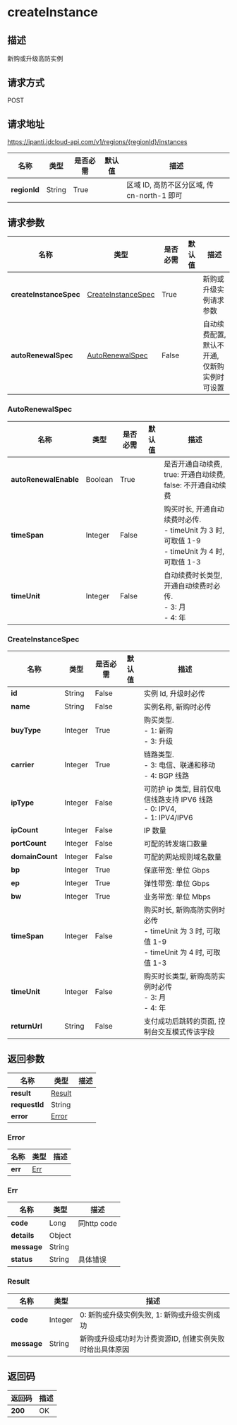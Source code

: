 # createInstance


## 描述
新购或升级高防实例

## 请求方式
POST

## 请求地址
https://ipanti.jdcloud-api.com/v1/regions/{regionId}/instances

|名称|类型|是否必需|默认值|描述|
|---|---|---|---|---|
|**regionId**|String|True| |区域 ID, 高防不区分区域, 传 cn-north-1 即可|

## 请求参数
|名称|类型|是否必需|默认值|描述|
|---|---|---|---|---|
|**createInstanceSpec**|[CreateInstanceSpec](createinstance#createinstancespec)|True| |新购或升级实例请求参数|
|**autoRenewalSpec**|[AutoRenewalSpec](createinstance#autorenewalspec)|False| |自动续费配置, 默认不开通, 仅新购实例时可设置|

### <div id="autorenewalspec">AutoRenewalSpec</div>
|名称|类型|是否必需|默认值|描述|
|---|---|---|---|---|
|**autoRenewalEnable**|Boolean|True| |是否开通自动续费, true: 开通自动续费, false: 不开通自动续费|
|**timeSpan**|Integer|False| |购买时长, 开通自动续费时必传. <br>- timeUnit 为 3 时, 可取值 1-9<br>- timeUnit 为 4 时, 可取值 1-3|
|**timeUnit**|Integer|False| |自动续费时长类型, 开通自动续费时必传. <br>- 3: 月<br>- 4: 年|
### <div id="createinstancespec">CreateInstanceSpec</div>
|名称|类型|是否必需|默认值|描述|
|---|---|---|---|---|
|**id**|String|False| |实例 Id, 升级时必传|
|**name**|String|False| |实例名称, 新购时必传|
|**buyType**|Integer|True| |购买类型. <br>- 1: 新购<br>- 3: 升级|
|**carrier**|Integer|True| |链路类型. <br>- 3: 电信、联通和移动<br>- 4: BGP 线路|
|**ipType**|Integer|False| |可防护 ip 类型, 目前仅电信线路支持 IPV6 线路<br>- 0: IPV4,<br>- 1: IPV4/IPV6|
|**ipCount**|Integer|False| |IP 数量|
|**portCount**|Integer|False| |可配的转发端口数量|
|**domainCount**|Integer|False| |可配的网站规则域名数量|
|**bp**|Integer|True| |保底带宽: 单位 Gbps|
|**ep**|Integer|True| |弹性带宽: 单位 Gbps|
|**bw**|Integer|True| |业务带宽: 单位 Mbps|
|**timeSpan**|Integer|False| |购买时长, 新购高防实例时必传<br>- timeUnit 为 3 时, 可取值 1-9<br>- timeUnit 为 4 时, 可取值 1-3|
|**timeUnit**|Integer|False| |购买时长类型, 新购高防实例时必传<br>- 3: 月<br>- 4: 年|
|**returnUrl**|String|False| |支付成功后跳转的页面, 控制台交互模式传该字段|

## 返回参数
|名称|类型|描述|
|---|---|---|
|**result**|[Result](createinstance#result)| |
|**requestId**|String| |
|**error**|[Error](createinstance#error)| |

### <div id="error">Error</div>
|名称|类型|描述|
|---|---|---|
|**err**|[Err](createinstance#err)| |
### <div id="err">Err</div>
|名称|类型|描述|
|---|---|---|
|**code**|Long|同http code|
|**details**|Object| |
|**message**|String| |
|**status**|String|具体错误|
### <div id="result">Result</div>
|名称|类型|描述|
|---|---|---|
|**code**|Integer|0: 新购或升级实例失败, 1: 新购或升级实例成功|
|**message**|String|新购或升级成功时为计费资源ID, 创建实例失败时给出具体原因|

## 返回码
|返回码|描述|
|---|---|
|**200**|OK|
